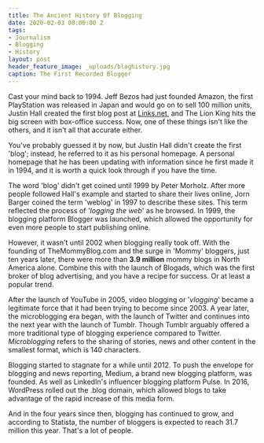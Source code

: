 ```yaml
---
title: The Ancient History Of Blogging
date: 2020-02-03 00:00:00 Z
tags:
- Journalism
- Blogging
- History
layout: post
header_feature_image: _uploads/bloghistory.jpg
caption: The First Recorded Blogger
---
```


Cast your mind back to 1994. Jeff Bezos had just founded Amazon, the first PlayStation was released in Japan and would go on to sell 100 million units, Justin Hall created the first blog post at [Links.net](http://www.links.net/vita/), and The Lion King hits the big screen with box-office success. Now, one of these things isn't like the others, and it isn't all that accurate either.

You've probably guessed it by now, but Justin Hall didn't create the first 'blog'; instead, he referred to it as his personal homepage. A personal homepage that he has been updating with information since he first made it in 1994, and it is worth a quick look through if you have the time.

The word 'blog' didn't get coined until 1999 by Peter Morholz. After more people followed Hall's example and started to share their lives online, Jorn Barger coined the term 'weblog' in 1997 to describe these sites. This term reflected the process of '*logging the web*' as he browsed. In 1999, the blogging platform Blogger was launched, which allowed the opportunity for even more people to start publishing online.

However, it wasn't until 2002 when blogging really took off. With the founding of TheMommyBlog.com and the surge in 'Mommy' bloggers, just ten years later, there were more than **3.9 million** mommy blogs in North America alone. Combine this with the launch of Blogads, which was the first broker of blog advertising, and you have a recipe for success. Or at least a popular trend.

After the launch of YouTube in 2005, video blogging or '*vlogging*' became a legitimate force that it had been trying to become since 2003.  A year later, the microblogging era began, with the launch of Twitter and continues into the next year with the launch of Tumblr. Though Tumblr arguably offered a more traditional type of blogging experience compared to Twitter. *Microblogging* refers to the sharing of stories, news and other content in the smallest format, which is 140 characters.

Blogging started to stagnate for a while until 2012. To push the envelope for blogging and news reporting, Medium, a brand new blogging platform, was founded. As well as LinkedIn's influencer blogging platform Pulse. In 2016, WordPress rolled out the .blog domain, which allowed blogs to take advantage of the rapid increase of this media form.

And in the four years since then, blogging has continued to grow, and according to Statista, the number of bloggers is expected to reach 31.7 million this year. That's a lot of people. 
